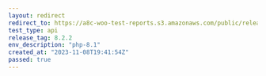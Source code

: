 ```yaml
---
layout: redirect
redirect_to: https://a8c-woo-test-reports.s3.amazonaws.com/public/release/8.2.2/php-8.1/api/index.html
test_type: api
release_tag: 8.2.2
env_description: "php-8.1"
created_at: "2023-11-08T19:41:54Z"
passed: true
---
```

